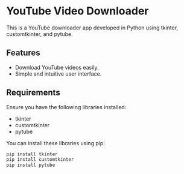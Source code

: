 # YouTube Video Downloader

This is a YouTube downloader app developed in Python using tkinter, customtkinter, and pytube.

## Features
- Download YouTube videos easily.
- Simple and intuitive user interface.

## Requirements

Ensure you have the following libraries installed:

- tkinter
- customtkinter
- pytube

You can install these libraries using pip:

```bash
pip install tkinter
pip install customtkinter
pip install pytube
